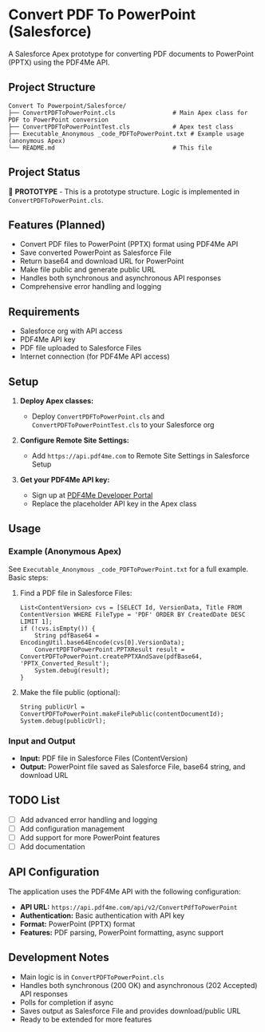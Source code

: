 # Convert PDF To PowerPoint (Salesforce)

A Salesforce Apex prototype for converting PDF documents to PowerPoint (PPTX) using the PDF4Me API.

## Project Structure

```
Convert To Powerpoint/Salesforce/
├── ConvertPDFToPowerPoint.cls                # Main Apex class for PDF to PowerPoint conversion
├── ConvertPDFToPowerPointTest.cls            # Apex test class
├── Executable_Anonymous _code_PDFToPowerPoint.txt # Example usage (anonymous Apex)
└── README.md                                 # This file
```

## Project Status

🚧 **PROTOTYPE** - This is a prototype structure. Logic is implemented in `ConvertPDFToPowerPoint.cls`.

## Features (Planned)

- Convert PDF files to PowerPoint (PPTX) format using PDF4Me API
- Save converted PowerPoint as Salesforce File
- Return base64 and download URL for PowerPoint
- Make file public and generate public URL
- Handles both synchronous and asynchronous API responses
- Comprehensive error handling and logging

## Requirements

- Salesforce org with API access
- PDF4Me API key
- PDF file uploaded to Salesforce Files
- Internet connection (for PDF4Me API access)

## Setup

1. **Deploy Apex classes:**
   - Deploy `ConvertPDFToPowerPoint.cls` and `ConvertPDFToPowerPointTest.cls` to your Salesforce org

2. **Configure Remote Site Settings:**
   - Add `https://api.pdf4me.com` to Remote Site Settings in Salesforce Setup

3. **Get your PDF4Me API key:**
   - Sign up at [PDF4Me Developer Portal](https://dev.pdf4me.com/dashboard/#/api-keys/)
   - Replace the placeholder API key in the Apex class

## Usage

### Example (Anonymous Apex)

See `Executable_Anonymous _code_PDFToPowerPoint.txt` for a full example. Basic steps:

1. Find a PDF file in Salesforce Files:
   ```apex
   List<ContentVersion> cvs = [SELECT Id, VersionData, Title FROM ContentVersion WHERE FileType = 'PDF' ORDER BY CreatedDate DESC LIMIT 1];
   if (!cvs.isEmpty()) {
       String pdfBase64 = EncodingUtil.base64Encode(cvs[0].VersionData);
       ConvertPDFToPowerPoint.PPTXResult result = ConvertPDFToPowerPoint.createPPTXAndSave(pdfBase64, 'PPTX_Converted_Result');
       System.debug(result);
   }
   ```
2. Make the file public (optional):
   ```apex
   String publicUrl = ConvertPDFToPowerPoint.makeFilePublic(contentDocumentId);
   System.debug(publicUrl);
   ```

### Input and Output

- **Input:** PDF file in Salesforce Files (ContentVersion)
- **Output:** PowerPoint file saved as Salesforce File, base64 string, and download URL

## TODO List

- [ ] Add advanced error handling and logging
- [ ] Add configuration management
- [ ] Add support for more PowerPoint features
- [ ] Add documentation

## API Configuration

The application uses the PDF4Me API with the following configuration:
- **API URL:** `https://api.pdf4me.com/api/v2/ConvertPdfToPowerPoint`
- **Authentication:** Basic authentication with API key
- **Format:** PowerPoint (PPTX) format
- **Features:** PDF parsing, PowerPoint formatting, async support

## Development Notes

- Main logic is in `ConvertPDFToPowerPoint.cls`
- Handles both synchronous (200 OK) and asynchronous (202 Accepted) API responses
- Polls for completion if async
- Saves output as Salesforce File and provides download/public URL
- Ready to be extended for more features 
